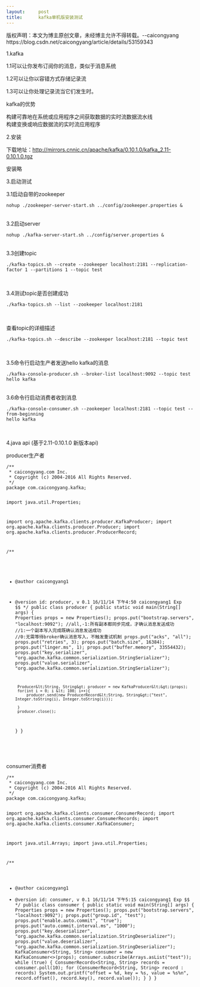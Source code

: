 ```yaml
---
layout:     post
title:      kafka单机版安装测试
---
```

<div id="article_content" class="article_content clearfix csdn-tracking-statistics" data-pid="blog" data-mod="popu_307" data-dsm="post">
								<div class="article-copyright">
					版权声明：本文为博主原创文章，未经博主允许不得转载。--caicongyang					https://blog.csdn.net/caicongyang/article/details/53159343				</div>
								            <link rel="stylesheet" href="https://csdnimg.cn/release/phoenix/template/css/ck_htmledit_views-f76675cdea.css">
						<div class="htmledit_views" id="content_views">
                
<p>1.kafka</p>
<p>1.1可以让你发布订阅你的消息，类似于消息系统</p>
<p>1.2可以让你以容错方式存储记录流</p>
<p>1.3可以让你处理记录流当它们发生时。</p>
<p>kafka的优势</p>
<p>构建可靠地在系统或应用程序之间获取数据的实时流数据流水线<br>
构建变换或响应数据流的实时流应用程序<br></p>
<p>2.安装</p>
<p>下载地址：<a href="http://mirrors.cnnic.cn/apache/kafka/0.10.1.0/kafka_2.11-0.10.1.0.tgz" rel="nofollow">http://mirrors.cnnic.cn/apache/kafka/0.10.1.0/kafka_2.11-0.10.1.0.tgz</a><br></p>
<p>安装略</p>
<p>3.启动测试</p>
<p>3.1启动自带的zookeeper</p>
<p></p>
<pre><code class="language-plain">nohup ./zookeeper-server-start.sh ../config/zookeeper.properties &amp;</code></pre><br>
3.2启动server
<p></p>
<p></p>
<pre><code class="language-plain">nohup ./kafka-server-start.sh ../config/server.properties &amp;</code></pre><br>
3.3创建topic
<p></p>
<p></p>
<pre><code class="language-plain">./kafka-topics.sh --create --zookeeper localhost:2181 --replication-factor 1 --partitions 1 --topic test</code></pre><br><p>3.4测试topic是否创建成功</p>
<p></p>
<pre><code class="language-plain">./kafka-topics.sh --list --zookeeper localhost:2181</code></pre>
<p><br></p>
<p>查看topic的详细描述</p>
<p></p><pre><code class="language-plain">./kafka-topics.sh --describe --zookeeper localhost:2181 --topic test</code></pre><br><p></p>
<p>3.5命令行启动生产者发送hello kafka的消息</p>
<p></p>
<p></p>
<pre><code class="language-plain">./kafka-console-producer.sh --broker-list localhost:9092 --topic test
hello kafka</code></pre><br>
3.6命令行启动消费者收到消息
<p></p>
<p></p>
<pre><code class="language-plain">./kafka-console-consumer.sh --zookeeper localhost:2181 --topic test --from-beginning
hello kafka</code></pre><br><p>4.java api (基于2.11-0.10.1.0 新版本api)</p>
<p>producer生产者</p>
<p></p><pre><code class="language-java">/**
 * caicongyang.com Inc.
 * Copyright (c) 2004-2016 All Rights Reserved.
 */
package com.caicongyang.kafka;

import java.util.Properties;

import org.apache.kafka.clients.producer.KafkaProducer;
import org.apache.kafka.clients.producer.Producer;
import org.apache.kafka.clients.producer.ProducerRecord;

/**
 * @author caicongyang1
 * @version id: producer, v 0.1 16/11/14 下午4:50 caicongyang1 Exp $$
 */
public class producer {
    public static void main(String[] args) {
        Properties props = new Properties();
        props.put("bootstrap.servers", "localhost:9092");
        //all,-1:所有副本都同步完成，才确认消息发送成功
        //1:一个副本写入完成既确认消息发送成功
        //0:无需等待broker确认消息写入，不触发重试机制
        props.put("acks", "all");
        props.put("retries", 3);
        props.put("batch.size", 16384);
        props.put("linger.ms", 1);
        props.put("buffer.memory", 33554432);
        props.put("key.serializer", "org.apache.kafka.common.serialization.StringSerializer");
        props.put("value.serializer", "org.apache.kafka.common.serialization.StringSerializer");

        Producer&lt;String, String&gt; producer = new KafkaProducer&lt;&gt;(props);
        for(int i = 0; i &lt; 100; i++){
            producer.send(new ProducerRecord&lt;String, String&gt;("test", Integer.toString(i), Integer.toString(i)));

        }
        producer.close();
    }
}
</code></pre><br><br><p>consumer消费者</p>
<p></p><pre><code class="language-java">/**
 * caicongyang.com Inc.
 * Copyright (c) 2004-2016 All Rights Reserved.
 */
package com.caicongyang.kafka;

import org.apache.kafka.clients.consumer.ConsumerRecord;
import org.apache.kafka.clients.consumer.ConsumerRecords;
import org.apache.kafka.clients.consumer.KafkaConsumer;

import java.util.Arrays;
import java.util.Properties;

/**
 * @author caicongyang1
 * @version id: consumer, v 0.1 16/11/14 下午5:15 caicongyang1 Exp $$
 */
public class consumer {
    public static void main(String[] args) {
        Properties props = new Properties();
        props.put("bootstrap.servers", "localhost:9092");
        props.put("group.id", "test");
        props.put("enable.auto.commit", "true");
        props.put("auto.commit.interval.ms", "1000");
        props.put("key.deserializer", "org.apache.kafka.common.serialization.StringDeserializer");
        props.put("value.deserializer", "org.apache.kafka.common.serialization.StringDeserializer");
        KafkaConsumer&lt;String, String&gt; consumer = new KafkaConsumer&lt;&gt;(props);
        consumer.subscribe(Arrays.asList("test"));
        while (true) {
            ConsumerRecords&lt;String, String&gt; records = consumer.poll(10);
            for (ConsumerRecord&lt;String, String&gt; record : records)
                System.out.printf("offset = %d, key = %s, value = %s%n", record.offset(), record.key(), record.value());
        }
    }
}
</code></pre><br><br><p><br></p>
<p><br></p>
<p><br></p>
<p></p>
<p><br></p>
<p><br></p>
<p><br></p>
<p><br></p>
            </div>
                </div>